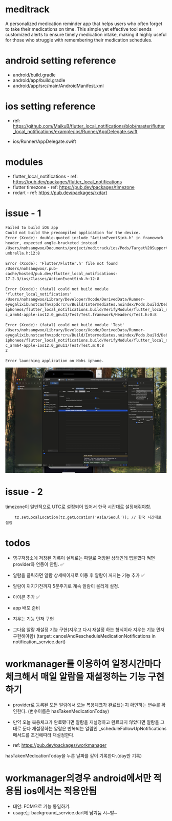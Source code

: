# meditrack

A personalized medication reminder app that helps users who often forget to take their medications on time. This simple yet effective tool sends customized alerts to ensure timely medication intake, making it highly useful for those who struggle with remembering their medication schedules.

# android setting reference

- android/build.gradle
- android/app/build.gradle
- android/app/src/main/AndroidManifest.xml

# ios setting reference

- ref: https://github.com/MaikuB/flutter_local_notifications/blob/master/flutter_local_notifications/example/ios/Runner/AppDelegate.swift

- ios/Runner/AppDelegate.swift

# modules

- flutter_local_notifications - ref: https://pub.dev/packages/flutter_local_notifications
- flutter timezone - ref: https://pub.dev/packages/timezone
- rxdart - ref: https://pub.dev/packages/rxdart

# issue - 1

```
Failed to build iOS app
Could not build the precompiled application for the device.
Error (Xcode): double-quoted include "ActionEventSink.h" in framework header, expected angle-bracketed instead
/Users/nohsangwoo/Documents/project/meditrack/ios/Pods/Target%20Support%20Files/flutter_local_notifications/flutter_local_notifications-umbrella.h:12:8

Error (Xcode): 'Flutter/Flutter.h' file not found
/Users/nohsangwoo/.pub-cache/hosted/pub.dev/flutter_local_notifications-17.2.3/ios/Classes/ActionEventSink.h:12:8

Error (Xcode): (fatal) could not build module 'flutter_local_notifications'
/Users/nohsangwoo/Library/Developer/Xcode/DerivedData/Runner-eyugalixibunstcaofnvzpdcrcru/Build/Intermediates.noindex/Pods.build/Debug-iphoneos/flutter_local_notifications.build/VerifyModule/flutter_local_notifications_objective-c_arm64-apple-ios12.0_gnu11/Test/Test.framework/Headers/Test.h:0:8

Error (Xcode): (fatal) could not build module 'Test'
/Users/nohsangwoo/Library/Developer/Xcode/DerivedData/Runner-eyugalixibunstcaofnvzpdcrcru/Build/Intermediates.noindex/Pods.build/Debug-iphoneos/flutter_local_notifications.build/VerifyModule/flutter_local_notifications_objective-c_arm64-apple-ios12.0_gnu11/Test/Test.m:0:8
2

Error launching application on Nohs iphone.
```

![alt text](image.png)

# issue - 2

timezone이 일반적으로 UTC로 설정되어 있어서 한국 시간대로 설정해줘야함.

```
    tz.setLocalLocation(tz.getLocation('Asia/Seoul')); // 한국 시간대로 설정
```

# todos

- 영구저장소에 저장된 기록이 실제로는 파일로 저장된 상태인데 앱을껐다 켜면 provider와 연동이 안됨. ✅
- 알람을 클릭하면 알람 상세페이지로 이동 후 알람이 꺼지는 기능 추가 ✅
- 알람이 꺼지기전까지 5분주기로 계속 알람이 울리게 설정.

- 아이콘 추가 ✅
- app 배포 준비

- 지우는 기능 먼저 구현
- 그다음 알람 재설정 기능 구현(지우고 다시 재설정 하는 형식이라 지우는 기능 먼저 구현해야함)
  (target: cancelAndRescheduleMedicationNotifications in notification_service.dart)

# workmanager를 이용하여 일정시간마다 체크해서 매일 알람을 재설정하는 기능 구현하기

- provider로 등록된 모든 알람에서 오늘 복용체크가 완료됐는지 확인하는 변수를 확인한다.
  (변수이름은 hasTakenMedicationToday)
- 만약 오늘 복용체크가 완료됐다면 알람을 재설정하고 완료되지 않았다면 알람을 그대로 둔다
  재설정하는 알람은 반복되는 알람인 \_scheduleFollowUpNotifications 메서드를 조건에따라 재설정한다.

- ref: https://pub.dev/packages/workmanager

hasTakenMedicationToday을 누른 날짜를 같이 기록한다.(day만 기록)

# workmanager의경우 android에서만 적용됨 ios에서는 적용안됨

- 대안: FCM으로 기능 통일하기.
- usage는 background_service.dart에 남겨둠 시~발~
